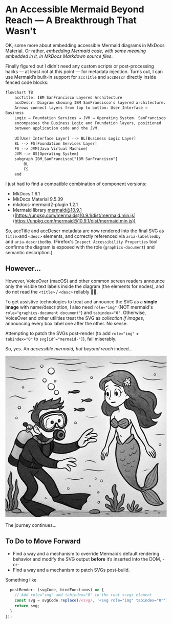 # An Accessible Mermaid Beyond Reach — A Breakthrough That Wasn't

OK, some more about embedding accessible Mermaid diagrams in MkDocs Material. Or rather, *embedding Mermaid code, with some meaning embedded in it, in MkDocs Markdown source files*.

Finally figured out I didn't need any custom scripts or post-processing hacks — at least not at this point — for metadata injection. Turns out, I can use Mermaid’s built-in support for `accTitle` and `accDescr` directly inside fenced code blocks:

```text
flowchart TB
    accTitle: IBM SanFrancisco Layered Architecture
    accDescr: Diagram showing IBM SanFrancisco's layered architecture. 
    Arrows connect layers from top to bottom: User Interface → Business 
    Logic → Foundation Services → JVM → Operating System. SanFrancisco 
    encompasses the Business Logic and Foundation layers, positioned 
    between application code and the JVM.
  
    UI[User Interface Layer] --> BL[Business Logic Layer]
    BL --> FS[Foundation Services Layer]
    FS --> JVM[Java Virtual Machine]
    JVM --> OS[Operating System]
    subgraph IBM_SanFrancisco["IBM SanFrancisco"]
        BL
        FS
    end
```

I just had to find a compatible combination of component versions:

- MkDocs 1.6.1
- MkDocs Material 9.5.39
- mkdocs-mermaid2-plugin 1.2.1
- Mermaid library mermaid@10.9.1 ([https://unpkg.com/mermaid@10.9.1/dist/mermaid.min.js](https://unpkg.com/mermaid@10.9.1/dist/mermaid.min.js))

So, accTitle and accDescr metadata are now rendered into the final SVG as `title>`and `<desc>` elements, and correctly referenced via `aria-labelledby` and `aria-describedby`.
(Firefox's `Inspect Accessibility Properties` tool confirms the diagram is exposed with the role (`graphics-document`) and semantic description.)

## However...

However, VoiceOver (macOS) and other common screen readers announce only the visible text labels inside the diagram (the <text> elements for nodes), and do not read the `<title>` / `<desc>` reliably 🤦‍♂️.

To get assistive technologies to treat and announce the SVG as a **single image** with name/description, I also need `role="img"` (NOT mermaid's `role="graphics-document document"`) and `tabindex="0"`. Otherwise, VoiceOver and other utilities treat the SVG as *collection if images*, announcing every box label one after the other. No sense.

Attempting to patch the SVGs post-render (to add `role="img"` + `tabindex="0"` to `svg[id^="mermaid-"]`), fail miserably.

So, yes. An *accessible mermaid, but beyond reach* indeed...

![An accessible mermaid beyond reach.](../img/mermaid-beyond-reach.png)

The journey continues...

## To Do to Move Forward

- Find a way and a mechanism to override Mermaid’s default rendering behavior and modify the SVG output **before** it’s inserted into the DOM,
    -or-
- Find a way and a mechanism to patch SVGs post-build.

Something like

```js
  postRender: (svgCode, bindFunctions) => {
    // Add role="img" and tabindex="0" to the root <svg> element
    const svg = svgCode.replace(/<svg/, '<svg role="img" tabindex="0"');
    return svg;
  }
});
```
